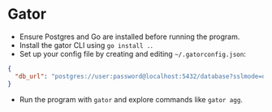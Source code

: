 # Gator

- Ensure Postgres and Go are installed before running the program.
- Install the gator CLI using `go install .`.
- Set up your config file by creating and editing `~/.gatorconfig.json`:

```json
{
  "db_url": "postgres://user:password@localhost:5432/database?sslmode=disable",
}
```

- Run the program with `gator` and explore commands like `gator agg`.
